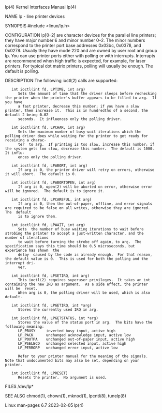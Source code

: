 lp(4)								   Kernel Interfaces Manual								 lp(4)

NAME
       lp - line printer devices

SYNOPSIS
       #include <linux/lp.h>

CONFIGURATION
       lp[0–2]	are  character	devices	 for  the  parallel line printers; they have major number 6 and minor number 0–2.  The minor numbers correspond to the
       printer port base addresses 0x03bc, 0x0378, and 0x0278.	Usually they have mode 220 and are owned by user root and group lp.  You can use printer ports
       either with polling or with interrupts.	Interrupts are recommended when high traffic is expected, for example, for laser printers.   For  typical  dot
       matrix printers, polling will usually be enough.	 The default is polling.

DESCRIPTION
       The following ioctl(2) calls are supported:

       int ioctl(int fd, LPTIME, int arg)
	      Sets the amount of time that the driver sleeps before rechecking the printer when the printer's buffer appears to be filled to arg.  If you have
	      a fast printer, decrease this number; if you have a slow printer, then increase it.  This is in hundredths of a second, the default 2 being 0.02
	      seconds.	It influences only the polling driver.

       int ioctl(int fd, LPCHAR, int arg)
	      Sets the maximum number of busy-wait iterations which the polling driver does while waiting for the printer to get ready for receiving a charac‐
	      ter  to arg.  If printing is too slow, increase this number; if the system gets too slow, decrease this number.  The default is 1000.  It influ‐
	      ences only the polling driver.

       int ioctl(int fd, LPABORT, int arg)
	      If arg is 0, the printer driver will retry on errors, otherwise it will abort.  The default is 0.

       int ioctl(int fd, LPABORTOPEN, int arg)
	      If arg is 0, open(2) will be aborted on error, otherwise error will be ignored.  The default is to ignore it.

       int ioctl(int fd, LPCAREFUL, int arg)
	      If arg is 0, then the out-of-paper, offline, and error signals are required to be false on all writes, otherwise they are ignored.  The  default
	      is to ignore them.

       int ioctl(int fd, LPWAIT, int arg)
	      Sets  the number of busy waiting iterations to wait before strobing the printer to accept a just-written character, and the number of iterations
	      to wait before turning the strobe off again, to arg.  The specification says this time should be 0.5 microseconds, but experience has shown  the
	      delay  caused by the code is already enough.  For that reason, the default value is 0.  This is used for both the polling and the interrupt dri‐
	      ver.

       int ioctl(int fd, LPSETIRQ, int arg)
	      This ioctl(2) requires superuser privileges.  It takes an int containing the new IRQ as argument.	 As a side effect, the printer will be	reset.
	      When arg is 0, the polling driver will be used, which is also default.

       int ioctl(int fd, LPGETIRQ, int *arg)
	      Stores the currently used IRQ in arg.

       int ioctl(int fd, LPGETSTATUS, int *arg)
	      Stores the value of the status port in arg.  The bits have the following meaning:
	      LP_PBUSY	   inverted busy input, active high
	      LP_PACK	   unchanged acknowledge input, active low
	      LP_POUTPA	   unchanged out-of-paper input, active high
	      LP_PSELECD   unchanged selected input, active high
	      LP_PERRORP   unchanged error input, active low

	      Refer to your printer manual for the meaning of the signals.  Note that undocumented bits may also be set, depending on your printer.

       int ioctl(int fd, LPRESET)
	      Resets the printer.  No argument is used.

FILES
       /dev/lp*

SEE ALSO
       chmod(1), chown(1), mknod(1), lpcntl(8), tunelp(8)

Linux man-pages 6.7							  2023-02-05									 lp(4)
